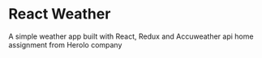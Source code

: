 # React Weather
A simple weather app built with React, Redux and Accuweather api
home assignment from Herolo company
